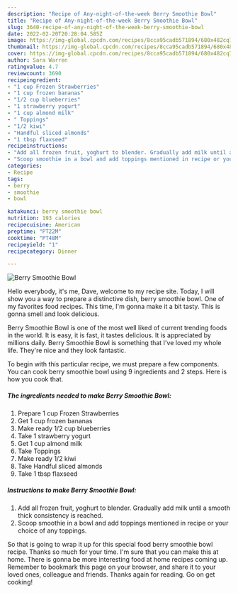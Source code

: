 ```yaml
---
description: "Recipe of Any-night-of-the-week Berry Smoothie Bowl"
title: "Recipe of Any-night-of-the-week Berry Smoothie Bowl"
slug: 3640-recipe-of-any-night-of-the-week-berry-smoothie-bowl
date: 2022-02-20T20:28:04.585Z
image: https://img-global.cpcdn.com/recipes/8cca95cadb571894/680x482cq70/berry-smoothie-bowl-recipe-main-photo.jpg
thumbnail: https://img-global.cpcdn.com/recipes/8cca95cadb571894/680x482cq70/berry-smoothie-bowl-recipe-main-photo.jpg
cover: https://img-global.cpcdn.com/recipes/8cca95cadb571894/680x482cq70/berry-smoothie-bowl-recipe-main-photo.jpg
author: Sara Warren
ratingvalue: 4.7
reviewcount: 3690
recipeingredient:
- "1 cup Frozen Strawberries"
- "1 cup frozen bananas"
- "1/2 cup blueberries"
- "1 strawberry yogurt"
- "1 cup almond milk"
- " Toppings"
- "1/2 kiwi"
- "Handful sliced almonds"
- "1 tbsp flaxseed"
recipeinstructions:
- "Add all frozen fruit, yoghurt to blender. Gradually add milk until a smooth thick consistency is reached."
- "Scoop smoothie in a bowl and add toppings mentioned in recipe or your choice of any toppings."
categories:
- Recipe
tags:
- berry
- smoothie
- bowl

katakunci: berry smoothie bowl 
nutrition: 193 calories
recipecuisine: American
preptime: "PT22M"
cooktime: "PT48M"
recipeyield: "1"
recipecategory: Dinner

---
```



![Berry Smoothie Bowl](https://img-global.cpcdn.com/recipes/8cca95cadb571894/680x482cq70/berry-smoothie-bowl-recipe-main-photo.jpg)

Hello everybody, it's me, Dave, welcome to my recipe site. Today, I will show you a way to prepare a distinctive dish, berry smoothie bowl. One of my favorites food recipes. This time, I'm gonna make it a bit tasty. This is gonna smell and look delicious.



Berry Smoothie Bowl is one of the most well liked of current trending foods in the world. It is easy, it is fast, it tastes delicious. It is appreciated by millions daily. Berry Smoothie Bowl is something that I've loved my whole life. They're nice and they look fantastic.


To begin with this particular recipe, we must prepare a few components. You can cook berry smoothie bowl using 9 ingredients and 2 steps. Here is how you cook that.

<!--inarticleads1-->

##### The ingredients needed to make Berry Smoothie Bowl:

1. Prepare 1 cup Frozen Strawberries
1. Get 1 cup frozen bananas
1. Make ready 1/2 cup blueberries
1. Take 1 strawberry yogurt
1. Get 1 cup almond milk
1. Take  Toppings
1. Make ready 1/2 kiwi
1. Take Handful sliced almonds
1. Take 1 tbsp flaxseed




<!--inarticleads2-->

##### Instructions to make Berry Smoothie Bowl:

1. Add all frozen fruit, yoghurt to blender. Gradually add milk until a smooth thick consistency is reached.
1. Scoop smoothie in a bowl and add toppings mentioned in recipe or your choice of any toppings.




So that is going to wrap it up for this special food berry smoothie bowl recipe. Thanks so much for your time. I'm sure that you can make this at home. There is gonna be more interesting food at home recipes coming up. Remember to bookmark this page on your browser, and share it to your loved ones, colleague and friends. Thanks again for reading. Go on get cooking!
